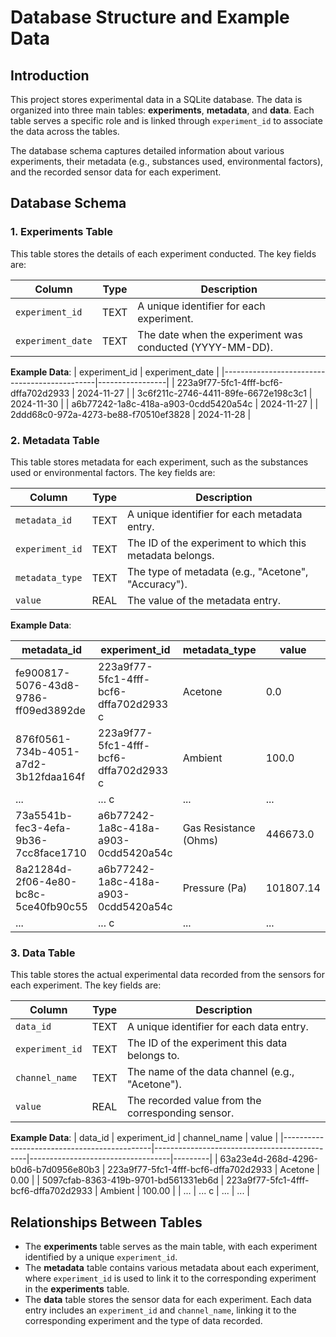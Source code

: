 # Database Structure and Example Data

## Introduction

This project stores experimental data in a SQLite database. The data is organized into three main tables: **experiments**, **metadata**, and **data**. Each table serves a specific role and is linked through `experiment_id` to associate the data across the tables. 

The database schema captures detailed information about various experiments, their metadata (e.g., substances used, environmental factors), and the recorded sensor data for each experiment.

## Database Schema

### **1. Experiments Table**

This table stores the details of each experiment conducted. The key fields are:

| Column           | Type    | Description                                      |
|------------------|---------|--------------------------------------------------|
| `experiment_id`  | TEXT    | A unique identifier for each experiment.         |
| `experiment_date`| TEXT    | The date when the experiment was conducted (YYYY-MM-DD). |

**Example Data**:
| experiment_id                                | experiment_date |
|----------------------------------------------|-----------------|
| 223a9f77-5fc1-4fff-bcf6-dffa702d2933         | 2024-11-27      |
| 3c6f211c-2746-4411-89fe-6672e198c3c1         | 2024-11-30      |
| a6b77242-1a8c-418a-a903-0cdd5420a54c         | 2024-11-27      |
| 2ddd68c0-972a-4273-be88-f70510ef3828         | 2024-11-28      |


### **2. Metadata Table**

This table stores metadata for each experiment, such as the substances used or environmental factors. The key fields are:

| Column            | Type    | Description                                          |
|-------------------|---------|------------------------------------------------------|
| `metadata_id`     | TEXT    | A unique identifier for each metadata entry.         |
| `experiment_id`   | TEXT    | The ID of the experiment to which this metadata belongs. |
| `metadata_type`   | TEXT    | The type of metadata (e.g., "Acetone", "Accuracy").   |
| `value`           | REAL    | The value of the metadata entry.                     |

**Example Data**:

| metadata_id                                  | experiment_id                                | metadata_type                     | value    |
|----------------------------------------------|----------------------------------------------|-----------------------------------|----------|
| fe900817-5076-43d8-9786-ff09ed3892de         | 223a9f77-5fc1-4fff-bcf6-dffa702d2933        c| Acetone                           | 0.0      |
| 876f0561-734b-4051-a7d2-3b12fdaa164f         | 223a9f77-5fc1-4fff-bcf6-dffa702d2933        c| Ambient                           | 100.0    |
| ...                                          | ...                                        c | ...                               | ...      |
| 73a5541b-fec3-4efa-9b36-7cc8face1710         | a6b77242-1a8c-418a-a903-0cdd5420a54c         | Gas Resistance (Ohms)             | 446673.0 |
| 8a21284d-2f06-4e80-bc8c-5ce40fb90c55         | a6b77242-1a8c-418a-a903-0cdd5420a54c         | Pressure (Pa)                     | 101807.14|
| ...                                          | ...                                        c | ...                               | ...      |

### **3. Data Table**

This table stores the actual experimental data recorded from the sensors for each experiment. The key fields are:

| Column            | Type    | Description                                         |
|-------------------|---------|-----------------------------------------------------|
| `data_id`         | TEXT    | A unique identifier for each data entry.            |
| `experiment_id`   | TEXT    | The ID of the experiment this data belongs to.      |
| `channel_name`    | TEXT    | The name of the data channel (e.g., "Acetone").     |
| `value`           | REAL    | The recorded value from the corresponding sensor.   |

**Example Data**:
| data_id                                     | experiment_id                                | channel_name                      | value   |
|---------------------------------------------|----------------------------------------------|-----------------------------------|---------|
| 63a23e4d-268d-4296-b0d6-b7d0956e80b3        | 223a9f77-5fc1-4fff-bcf6-dffa702d2933         | Acetone                           | 0.00    |
| 5097cfab-8363-419b-9701-bd561331eb6d        | 223a9f77-5fc1-4fff-bcf6-dffa702d2933         | Ambient                           | 100.00  |
| ...                                         | ...                                        c | ...                               | ...     |


## Relationships Between Tables

- The **experiments** table serves as the main table, with each experiment identified by a unique `experiment_id`.
- The **metadata** table contains various metadata about each experiment, where `experiment_id` is used to link it to the corresponding experiment in the **experiments** table.
- The **data** table stores the sensor data for each experiment. Each data entry includes an `experiment_id` and `channel_name`, linking it to the corresponding experiment and the type of data recorded.
